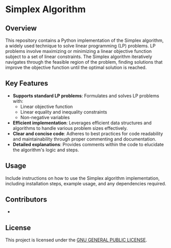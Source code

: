 # Simplex Algorithm

## Overview

This repository contains a Python implementation of the Simplex algorithm, a widely used technique to solve linear programming (LP) problems. LP problems involve maximizing or minimizing a linear objective function subject to a set of linear constraints. The Simplex algorithm iteratively navigates through the feasible region of the problem, finding solutions that improve the objective function until the optimal solution is reached.

## Key Features

- **Supports standard LP problems**: Formulates and solves LP problems with:
  - Linear objective function
  - Linear equality and inequality constraints
  - Non-negative variables
- **Efficient implementation**: Leverages efficient data structures and algorithms to handle various problem sizes effectively.
- **Clear and concise code**: Adheres to best practices for code readability and maintainability through proper commenting and documentation.
- **Detailed explanations**: Provides comments within the code to elucidate the algorithm's logic and steps.

## Usage

Include instructions on how to use the Simplex algorithm implementation, including installation steps, example usage, and any dependencies required.

## Contributors

- 

## License

This project is licensed under the [GNU GENERAL PUBLIC LICENSE](LICENSE).

